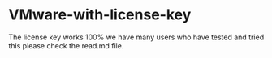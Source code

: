 # VMware-with-license-key
The license key works 100% we have many users who have tested and tried this please check the read.md file.
